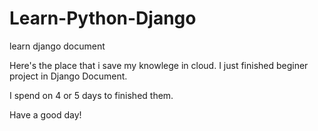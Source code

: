 # Learn-Python-Django
learn django document


Here's the place that i save my knowlege in cloud. I just finished beginer project in Django Document.

I spend on 4 or 5 days to finished them. 

Have a good day!
